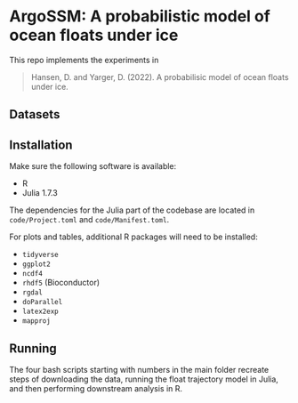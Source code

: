 # ArgoSSM: A probabilistic model of ocean floats under ice 
This repo implements the experiments in
> Hansen, D. and Yarger, D. (2022). A probabilisic model of ocean floats under ice.

## Datasets

## Installation
Make sure the following software is available:
- R
- Julia 1.7.3

The dependencies for the Julia part of the codebase are located in `code/Project.toml` and `code/Manifest.toml`.

For plots and tables, additional R packages will need to be installed:

- `tidyverse`
- `ggplot2`
- `ncdf4`
- `rhdf5` (Bioconductor)
- `rgdal`
- `doParallel`
- `latex2exp`
- `mapproj`

## Running
The four bash scripts starting with numbers in the main folder recreate steps of downloading the data, running the float trajectory model in Julia, and then performing downstream analysis in R.